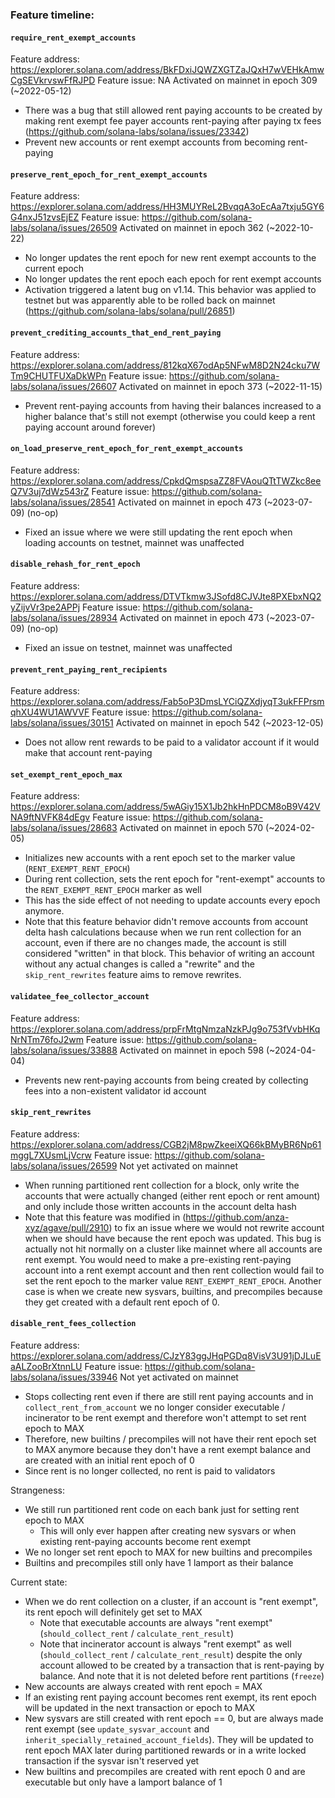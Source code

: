 ### Feature timeline:

#### `require_rent_exempt_accounts`
Feature address: https://explorer.solana.com/address/BkFDxiJQWZXGTZaJQxH7wVEHkAmwCgSEVkrvswFfRJPD
Feature issue: NA
Activated on mainnet in epoch 309 (~2022-05-12)
- There was a bug that still allowed rent paying accounts to be created by making rent exempt fee payer accounts rent-paying after paying tx fees (https://github.com/solana-labs/solana/issues/23342)
- Prevent new accounts or rent exempt accounts from becoming rent-paying

#### `preserve_rent_epoch_for_rent_exempt_accounts`
Feature address: https://explorer.solana.com/address/HH3MUYReL2BvqqA3oEcAa7txju5GY6G4nxJ51zvsEjEZ
Feature issue: https://github.com/solana-labs/solana/issues/26509
Activated on mainnet in epoch 362 (~2022-10-22)
- No longer updates the rent epoch for new rent exempt accounts to the current epoch
- No longer updates the rent epoch each epoch for rent exempt accounts
- Activation triggered a latent bug on v1.14. This behavior was applied to testnet but was apparently able to be rolled back on mainnet (https://github.com/solana-labs/solana/pull/26851)

#### `prevent_crediting_accounts_that_end_rent_paying`
Feature address: https://explorer.solana.com/address/812kqX67odAp5NFwM8D2N24cku7WTm9CHUTFUXaDkWPn
Feature issue: https://github.com/solana-labs/solana/issues/26607
Activated on mainnet in epoch 373 (~2022-11-15)
- Prevent rent-paying accounts from having their balances increased to a higher balance that's still not exempt (otherwise you could keep a rent paying account around forever)

#### `on_load_preserve_rent_epoch_for_rent_exempt_accounts`
Feature address: https://explorer.solana.com/address/CpkdQmspsaZZ8FVAouQTtTWZkc8eeQ7V3uj7dWz543rZ
Feature issue: https://github.com/solana-labs/solana/issues/28541
Activated on mainnet in epoch 473 (~2023-07-09) (no-op)
- Fixed an issue where we were still updating the rent epoch when loading accounts on testnet, mainnet was unaffected

#### `disable_rehash_for_rent_epoch`
Feature address: https://explorer.solana.com/address/DTVTkmw3JSofd8CJVJte8PXEbxNQ2yZijvVr3pe2APPj
Feature issue: https://github.com/solana-labs/solana/issues/28934
Activated on mainnet in epoch 473 (~2023-07-09) (no-op)
- Fixed an issue on testnet, mainnet was unaffected

#### `prevent_rent_paying_rent_recipients`
Feature address: https://explorer.solana.com/address/Fab5oP3DmsLYCiQZXdjyqT3ukFFPrsmqhXU4WU1AWVVF
Feature issue: https://github.com/solana-labs/solana/issues/30151
Activated on mainnet in epoch 542 (~2023-12-05)
- Does not allow rent rewards to be paid to a validator account if it would make that account rent-paying

#### `set_exempt_rent_epoch_max`
Feature address: https://explorer.solana.com/address/5wAGiy15X1Jb2hkHnPDCM8oB9V42VNA9ftNVFK84dEgv
Feature issue: https://github.com/solana-labs/solana/issues/28683
Activated on mainnet in epoch 570 (~2024-02-05)
- Initializes new accounts with a rent epoch set to the marker value (`RENT_EXEMPT_RENT_EPOCH`)
- During rent collection, sets the rent epoch for "rent-exempt" accounts to the `RENT_EXEMPT_RENT_EPOCH` marker as well
- This has the side effect of not needing to update accounts every epoch anymore.
- Note that this feature behavior didn't remove accounts from account delta hash calculations because when we run rent collection for an account, even if there are no changes made, the account is still considered "written" in that block. This behavior of writing an account without any actual changes is called a "rewrite" and the `skip_rent_rewrites` feature aims to remove rewrites.

#### `validatee_fee_collector_account`
Feature address: https://explorer.solana.com/address/prpFrMtgNmzaNzkPJg9o753fVvbHKqNrNTm76foJ2wm
Feature issue: https://github.com/solana-labs/solana/issues/33888
Activated on mainnet in epoch 598 (~2024-04-04)
- Prevents new rent-paying accounts from being created by collecting fees into a non-existent validator id account

#### `skip_rent_rewrites`
Feature address: https://explorer.solana.com/address/CGB2jM8pwZkeeiXQ66kBMyBR6Np61mggL7XUsmLjVcrw
Feature issue: https://github.com/solana-labs/solana/issues/26599
Not yet activated on mainnet
- When running partitioned rent collection for a block, only write the accounts that were actually changed (either rent epoch or rent amount) and only include those written accounts in the account delta hash
- Note that this feature was modified in (https://github.com/anza-xyz/agave/pull/2910) to fix an issue where we would not rewrite account when we should have because the rent epoch was updated. This bug is actually not hit normally on a cluster like mainnet where all accounts are rent exempt. You would need to make a pre-existing rent-paying account into a rent exempt account and then rent collection would fail to set the rent epoch to the marker value `RENT_EXEMPT_RENT_EPOCH`. Another case is when we create new sysvars, builtins, and precompiles because they get created with a default rent epoch of 0.

#### `disable_rent_fees_collection`
Feature address: https://explorer.solana.com/address/CJzY83ggJHqPGDq8VisV3U91jDJLuEaALZooBrXtnnLU
Feature issue: https://github.com/solana-labs/solana/issues/33946
Not yet activated on mainnet
- Stops collecting rent even if there are still rent paying accounts and in `collect_rent_from_account` we no longer consider executable / incinerator to be rent exempt and therefore won't attempt to set rent epoch to MAX
- Therefore, new builtins / precompiles will not have their rent epoch set to MAX anymore because they don't have a rent exempt balance and are created with an initial rent epoch of 0
- Since rent is no longer collected, no rent is paid to validators

Strangeness:
- We still run partitioned rent code on each bank just for setting rent epoch to MAX
	- This will only ever happen after creating new sysvars or when existing rent-paying accounts become rent exempt
- We no longer set rent epoch to MAX for new builtins and precompiles
- Builtins and precompiles still only have 1 lamport as their balance

Current state:
- When we do rent collection on a cluster, if an account is "rent exempt", its rent epoch will definitely get set to MAX
	- Note that executable accounts are always "rent exempt" (`should_collect_rent` / `calculate_rent_result`)
	- Note that incinerator account is always "rent exempt" as well (`should_collect_rent` / `calculate_rent_result`) despite the only account allowed to be created by a transaction that is rent-paying by balance. And note that it is not deleted before rent partitions (`freeze`)
- New accounts are always created with rent epoch = MAX
- If an existing rent paying account becomes rent exempt, its rent epoch will be updated in the next transaction or epoch to MAX
- New sysvars are still created with rent epoch == 0, but are always made rent exempt (see `update_sysvar_account` and  `inherit_specially_retained_account_fields`). They will be updated to rent epoch MAX later during partitioned rewards or in a write locked transaction if the sysvar isn't reserved yet
- New builtins and precompiles are created with rent epoch 0 and are executable but only have a lamport balance of 1


